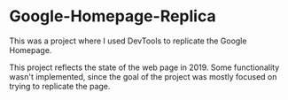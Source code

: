 # Google-Homepage-Replica
This was a project where I used DevTools to replicate the Google Homepage.

This project reflects the state of the web page in 2019. 
Some functionality wasn't implemented, since the goal of the project was mostly focused on trying to replicate the page.

